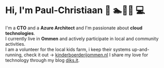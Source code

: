 # Hi, I'm Paul-Christiaan 👋 🏊🚴🏃 💻

I'm a **CTO** and a **Azure Architect** and I'm passionate about **cloud technologies**.<br>
I currently live in **Ommen** and actively participate in local and community activities.<br>
I am a volunteer for the local kids farm, i keep their systems up-and-running, check it out -> <a href="https://www.kinderboerderijommen.nl" target="_blank">kinderboerderijommen.nl</a>
I share my love for technology through my blog <a href="https://diks.it/" target="_blank">diks.it</a>.

<!--
**pcdiks/pcdiks** is a ✨ _special_ ✨ repository because its `README.md` (this file) appears on your GitHub profile.

Here are some ideas to get you started:

- 🔭 I’m currently working on ...
- 🌱 I’m currently learning ...
- 👯 I’m looking to collaborate on ...
- 🤔 I’m looking for help with ...
- 💬 Ask me about ...
- 📫 How to reach me: ...
- 😄 Pronouns: ...
- ⚡ Fun fact: ...
-->
